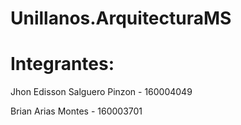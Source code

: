 # Unillanos.ArquitecturaMS

# Integrantes:
Jhon Edisson Salguero Pinzon - 160004049

Brian Arias Montes - 160003701
